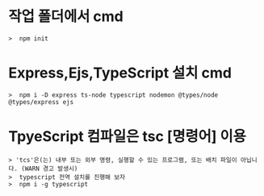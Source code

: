 
# 작업 폴더에서 cmd 
    >  npm init
# Express,Ejs,TypeScript 설치 cmd
    >  npm i -D express ts-node typescript nodemon @types/node @types/express ejs
# TpyeScript 컴파일은 tsc [명령어] 이용
    > 'tcs'은(는) 내부 또는 외부 명령, 실행할 수 있는 프로그램, 또는 배치 파일이 아닙니다. (WARN 경고 발생시)
    >  typescript 전역 설치를 진행해 보자 
    >  npm i -g typescript
